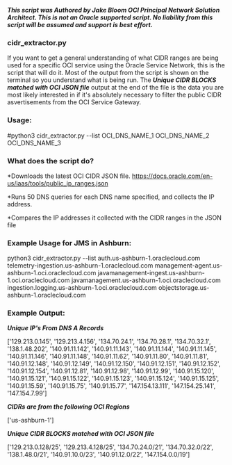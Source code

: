 ***This script was Authored by Jake Bloom OCI Principal Network Solution Architect. This is not an Oracle supported script. No liability from this script will be assumed and support is best effort.***


### cidr_extractor.py
If you want to get a general understanding of what CIDR ranges are being used for a specific OCI service using the Oracle Service Network, this is the script that will do it. Most of the output from the script is shown on the terminal so you understand what is being run. The ***Unique CIDR BLOCKS matched with OCI JSON file*** output at the end of the file is the data you are most likely interested in if it's absolutely necessary to filter the public CIDR asvertisements from the OCI Service Gateway. 


### Usage:
#python3 cidr_extractor.py --list OCI_DNS_NAME_1 OCI_DNS_NAME_2 OCI_DNS_NAME_3



### What does the script do?
*Downloads the latest OCI CIDR JSON file. https://docs.oracle.com/en-us/iaas/tools/public_ip_ranges.json

*Runs 50 DNS queries for each DNS name specified, and collects the IP address.

*Compares the IP addresses it collected with the CIDR ranges in the JSON file



### Example Usage for JMS in Ashburn:
python3 cidr_extractor.py --list auth.us-ashburn-1.oraclecloud.com telemetry-ingestion.us-ashburn-1.oraclecloud.com management-agent.us-ashburn-1.oci.oraclecloud.com javamanagement-ingest.us-ashburn-1.oci.oraclecloud.com javamanagement.us-ashburn-1.oci.oraclecloud.com ingestion.logging.us-ashburn-1.oci.oraclecloud.com objectstorage.us-ashburn-1.oraclecloud.com


### Example Output:

***Unique IP's From DNS A Records***

['129.213.0.145', '129.213.4.156', '134.70.24.1', '134.70.28.1', '134.70.32.1', '138.1.48.202', '140.91.11.142', '140.91.11.143', '140.91.11.144', '140.91.11.145', '140.91.11.146', '140.91.11.148', '140.91.11.62', '140.91.11.80', '140.91.11.81', '140.91.12.148', '140.91.12.149', '140.91.12.150', '140.91.12.151', '140.91.12.152', '140.91.12.154', '140.91.12.81', '140.91.12.98', '140.91.12.99', '140.91.15.120', '140.91.15.121', '140.91.15.122', '140.91.15.123', '140.91.15.124', '140.91.15.125', '140.91.15.59', '140.91.15.75', '140.91.15.77', '147.154.13.111', '147.154.25.141', '147.154.7.99']

***CIDRs are from the following OCI Regions***

['us-ashburn-1']

***Unique CIDR BLOCKS matched with OCI JSON file***

['129.213.0.128/25', '129.213.4.128/25', '134.70.24.0/21', '134.70.32.0/22', '138.1.48.0/21', '140.91.10.0/23', '140.91.12.0/22', '147.154.0.0/19']
